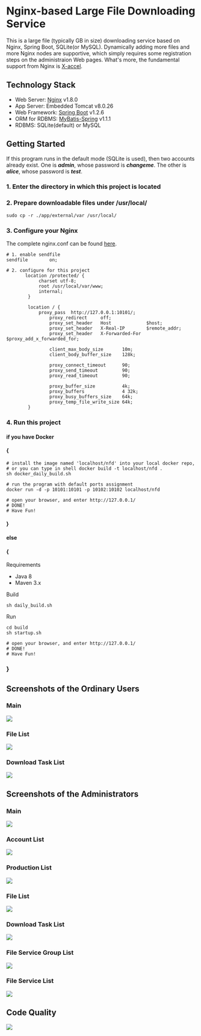 # Nginx-based Large File Downloading Service
This is a large file (typically GB in size) downloading service based on Nginx, Spring Boot, SQLite(or MySQL). Dynamically adding more files and more Nginx nodes are supportive, which simply requires some registration steps on the administraion Web pages. What's more, the fundamental support from Nginx is [X-accel](https://www.nginx.com/resources/wiki/start/topics/examples/x-accel/).

## Technology Stack
- Web Server: [Nginx](http://nginx.org/) v1.8.0
- App Server: Embedded Tomcat v8.0.26
- Web Framework: [Spring Boot](https://github.com/spring-projects/spring-boot/)  v1.2.6
- ORM for RDBMS: [MyBatis-Spring](http://mybatis.github.io/spring/) v1.1.1
- RDBMS: SQLite(default) or MySQL

## Getting Started
If this program runs in the default mode (SQLite is used), then two accounts already exist. One is ***admin***, whose password is ***changeme***. The other is ***alice***, whose password is ***test***.

### 1. Enter the directory in which this project is located

### 2. Prepare downloadable files under /usr/local/
```
sudo cp -r ./app/external/var /usr/local/
```

### 3. Configure your Nginx
The complete nginx.conf can be found [here](https://github.com/leonzhouwei/nginx-file-download/blob/master/app/external/conf/nginx/nginx.conf).

```
# 1. enable sendfile
sendfile        on;

# 2. configure for this project
       location /protected/ {
    		charset utf-8;
    		root /usr/local/var/www;
    		internal;
    	}
    	
    	location / {
    	    proxy_pass  http://127.0.0.1:10101/;  
                proxy_redirect     off;  
                proxy_set_header   Host             $host;  
                proxy_set_header   X-Real-IP        $remote_addr;  
                proxy_set_header   X-Forwarded-For  $proxy_add_x_forwarded_for;  
      
                client_max_body_size       10m;  
                client_body_buffer_size    128k;  
      
                proxy_connect_timeout      90;  
                proxy_send_timeout         90;  
                proxy_read_timeout         90;  
      
                proxy_buffer_size          4k;  
                proxy_buffers              4 32k;  
                proxy_busy_buffers_size    64k;  
                proxy_temp_file_write_size 64k;
    	}
```


### 4. Run this project
#### if you have Docker 
#### {
```
# install the image named 'localhost/nfd' into your local docker repo,
# or you can type in shell docker build -t localhost/nfd . 
sh docker_daily_build.sh

# run the program with default ports assignment
docker run -d -p 10101:10101 -p 10102:10102 localhost/nfd

# open your browser, and enter http://127.0.0.1/
# DONE!
# Have Fun!
```
#### } 

#### else 
#### {
Requirements

- Java 8
- Maven 3.x

Build

```
sh daily_build.sh
```

Run

```
cd build
sh startup.sh

# open your browser, and enter http://127.0.0.1/
# DONE!
# Have Fun!
```
### }

## Screenshots of the Ordinary Users
### Main
![](doc/static/v0.10.1/images/ordinary/main.png)
### File List
![](doc/static/v0.10.1/images/ordinary/file_list.png)
### Download Task List
![](doc/static/v0.10.1/images/ordinary/download_task_list.png)

## Screenshots of the Administrators
### Main
![](doc/static/v0.10.1/images/admin/main.png)
### Account List
![](doc/static/v0.10.1/images/admin/account_list.png)
### Production List
![](doc/static/v0.10.1/images/admin/production_list.png)
### File List
![](doc/static/v0.10.1/images/admin/file_list.png)
### Download Task List
![](doc/static/v0.10.1/images/admin/download_task_list.png)
### File Service Group List
![](doc/static/v0.10.1/images/admin/file_service_group_list.png)
### File Service List
![](doc/static/v0.10.1/images/admin/file_service_list.png)

## Code Quality
![](doc/static/v0.10.1/images/sonar_code_quality.png)




